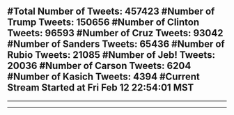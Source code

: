 #Total Number of Tweets: 457423 
#Number of Trump Tweets: 150656
#Number of Clinton Tweets: 96593
#Number of Cruz Tweets: 93042
#Number of Sanders Tweets: 65436
#Number of Rubio Tweets: 21085
#Number of Jeb! Tweets: 20036
#Number of Carson Tweets: 6204
#Number of Kasich Tweets: 4394
#Current Stream Started at Fri Feb 12 22:54:01 MST
---
---
---
